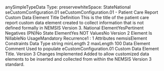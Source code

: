

anySimpleTypeData Type: preservewhiteSpace: 
StateNational
seCustomConfiguration.01
seCustomConfiguration.01 - Patient Care Report Custom Data Element Title
Definition
This is the title of the patient care report custom data element created to collect information that is not
defined formally in NEMSIS Version 3.
National ElementYesPertinent Negatives (PN)No
State ElementYes
NOT ValuesNo
Version 2 Element
Is NillableNo
UsageMandatory
Recurrence1 : 1
Attributes
nemsisElement
Constraints
Data Type
string
minLength
2
maxLength
100
Data Element Comment
Used to populate eCustomConfiguration.01 Custom Data Element Title.
Version 3 Changes Implemented
Added to allow customized data elements to be inserted and collected from within the NEMSIS Version 3 standard.